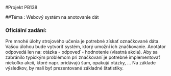 #Projekt PB138

##Téma : Webový systém na anotovanie dát

### Oficiální zadání: 

Pre mnohé úlohy strojového učenia je potrebné získať označkované dáta. Vašou úlohou bude vytvoriť systém, ktorý umožní ich značkovanie. Anotátor odpovedá len na: otázka - odpoveď - hodnotenie (vlastná akcia). Aby sa zabránilo typickým problémom pri značkovaní je potrebné implementovať niekoľko akcií, ktoré napr. pridávajú šum, opakujú otázky, ... Na základe výsledkov, by mali byť prezentované základné štatistiky.
